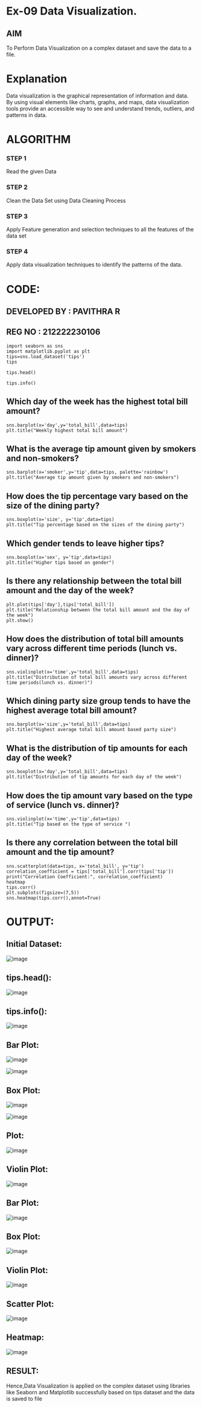 # Ex-09 Data Visualization.

## AIM
To Perform Data Visualization on a complex dataset and save the data to a file. 

# Explanation
Data visualization is the graphical representation of information and data. By using visual elements like charts, graphs, and maps, data visualization tools provide an accessible way to see and understand trends, outliers, and patterns in data.

# ALGORITHM
### STEP 1
Read the given Data
### STEP 2
Clean the Data Set using Data Cleaning Process
### STEP 3
Apply Feature generation and selection techniques to all the features of the data set
### STEP 4
Apply data visualization techniques to identify the patterns of the data.


# CODE:

## DEVELOPED BY : PAVITHRA R

## REG NO : 212222230106
 ```
import seaborn as sns
import matplotlib.pyplot as plt
tips=sns.load_dataset('tips')
tips

tips.head()

tips.info()
```
## Which day of the week has the highest total bill amount?
```
sns.barplot(x='day',y='total_bill',data=tips)
plt.title("Weekly highest total bill amount")
```
## What is the average tip amount given by smokers and non-smokers?
```
sns.barplot(x='smoker',y='tip',data=tips, palette='rainbow')
plt.title("Average tip amount given by smokers and non-smokers")
```
## How does the tip percentage vary based on the size of the dining party?
```
sns.boxplot(x='size', y='tip',data=tips)
plt.title("Tip percentage based on the sizes of the dining party")
```
## Which gender tends to leave higher tips?
```
sns.boxplot(x='sex', y='tip',data=tips)
plt.title("Higher tips based on gender")
```
## Is there any relationship between the total bill amount and the day of the week?
```
plt.plot(tips['day'],tips['total_bill'])
plt.title("Relationship between the total bill amount and the day of the week")
plt.show()
```
## How does the distribution of total bill amounts vary across different time periods (lunch vs. dinner)?
```
sns.violinplot(x='time',y='total_bill',data=tips)
plt.title("Distribution of total bill amounts vary across different time periods(lunch vs. dinner)")
```
## Which dining party size group tends to have the highest average total bill amount?
```
sns.barplot(x='size',y='total_bill',data=tips)
plt.title("Highest average total bill amount based party size")
```
## What is the distribution of tip amounts for each day of the week?
```
sns.boxplot(x='day',y='total_bill',data=tips)
plt.title("Distribution of tip amounts for each day of the week")
```
## How does the tip amount vary based on the type of service (lunch vs. dinner)?
```
sns.violinplot(x='time',y='tip',data=tips)
plt.title("Tip based on the type of service ")
```
## Is there any correlation between the total bill amount and the tip amount?
```
sns.scatterplot(data=tips, x='total_bill', y='tip')
correlation_coefficient = tips['total_bill'].corr(tips['tip'])
print("Correlation Coefficient:", correlation_coefficient)
heatmap
tips.corr()
plt.subplots(figsize=(7,5))
sns.heatmap(tips.corr(),annot=True)
```

# OUTPUT:
## Initial Dataset:

![image](https://github.com/Pavithraramasaamy/ODD2023-Datascience-Ex-09/assets/118596964/679e1029-799a-4039-9254-f0554aad0d18)


## tips.head():
![image](https://github.com/Pavithraramasaamy/ODD2023-Datascience-Ex-09/assets/118596964/a1c1f8e3-5371-4440-a3f6-3580fb48659f)


## tips.info():

![image](https://github.com/Pavithraramasaamy/ODD2023-Datascience-Ex-09/assets/118596964/ff924e0c-16e6-4b3b-8fb9-e45e30ea039b)


## Bar Plot:

![image](https://github.com/Pavithraramasaamy/ODD2023-Datascience-Ex-09/assets/118596964/77a7c595-d890-4fde-8180-f73c33662d51)


![image](https://github.com/Pavithraramasaamy/ODD2023-Datascience-Ex-09/assets/118596964/5fd803e3-d5fe-45cc-be19-1c4b504c71d0)

## Box Plot:

![image](https://github.com/Pavithraramasaamy/ODD2023-Datascience-Ex-09/assets/118596964/169412cf-3ba5-4aed-ace7-06a3c4192f16)

![image](https://github.com/Pavithraramasaamy/ODD2023-Datascience-Ex-09/assets/118596964/b241040e-3bf6-4484-9cc6-58c25532f261)

## Plot:

![image](https://github.com/Pavithraramasaamy/ODD2023-Datascience-Ex-09/assets/118596964/9e1b8f3b-c95f-4f90-bdf0-18a39b5f355e)

## Violin Plot:

![image](https://github.com/Pavithraramasaamy/ODD2023-Datascience-Ex-09/assets/118596964/dd8131af-beb7-4782-b295-8fce0bf1d78e)

## Bar Plot:

![image](https://github.com/Pavithraramasaamy/ODD2023-Datascience-Ex-09/assets/118596964/494a1304-b36e-4c9e-8635-e8b866fac498)

## Box Plot:

![image](https://github.com/Pavithraramasaamy/ODD2023-Datascience-Ex-09/assets/118596964/3aff214d-a7c1-4737-bd1e-ab6c92dc60d4)


## Violin Plot:
![image](https://github.com/Pavithraramasaamy/ODD2023-Datascience-Ex-09/assets/118596964/5eaaecaf-ad1f-42e1-96e3-3c83ce780ad4)

## Scatter Plot:
![image](https://github.com/Pavithraramasaamy/ODD2023-Datascience-Ex-09/assets/118596964/cfc13659-3df3-4be0-a2a4-968a0c484c5b)

## Heatmap:
![image](https://github.com/Pavithraramasaamy/ODD2023-Datascience-Ex-09/assets/118596964/33390603-f3cf-4eba-ab14-ed0ad26673dc)


## RESULT:
Hence,Data Visualization is applied on the complex dataset using libraries like Seaborn and Matplotlib successfully based on tips dataset and the data is saved to file




